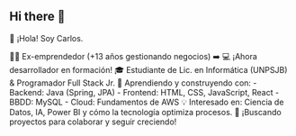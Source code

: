 ## Hi there 👋
👋 ¡Hola! Soy Carlos.

👨‍💼 Ex-emprendedor (+13 años gestionando negocios) ➡️ 💻 ¡Ahora desarrollador en formación!
🎓 Estudiante de Lic. en Informática (UNPSJB) & Programador Full Stack Jr.
🚀 Aprendiendo y construyendo con:
    - Backend: Java (Spring, JPA)
    - Frontend: HTML, CSS, JavaScript, React
    - BBDD: MySQL
    - Cloud: Fundamentos de AWS
💡 Interesado en: Ciencia de Datos, IA, Power BI y cómo la tecnología optimiza procesos.
🌱 ¡Buscando proyectos para colaborar y seguir creciendo!
<!--
**MiyoBran/MiyoBran** is a ✨ _special_ ✨ repository because its `README.md` (this file) appears on your GitHub profile.

Here are some ideas to get you started:

- 🔭 I’m currently working on ...
- 🌱 I’m currently learning ...
- 👯 I’m looking to collaborate on ...
- 🤔 I’m looking for help with ...
- 💬 Ask me about ...
- 📫 How to reach me: ...
- 😄 Pronouns: ...
- ⚡ Fun fact: ...
-->
